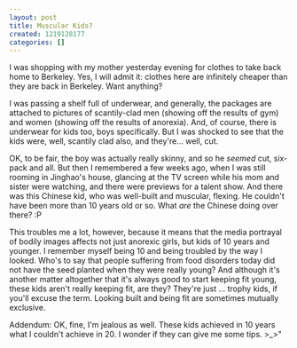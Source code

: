 ```yaml
---
layout: post
title: Muscular Kids?
created: 1219128177
categories: []
---
```

I was shopping with my mother yesterday evening for clothes to take back home to Berkeley. Yes, I will admit it: clothes here are infinitely cheaper than they are back in Berkeley. Want anything?

I was passing a shelf full of underwear, and generally, the packages are attached to pictures of scantily-clad men (showing off the results of gym) and women (showing off the results of anorexia). And, of course, there is underwear for kids too, boys specifically. But I was shocked to see that the kids were, well, scantily clad also, and they're... well, cut.

OK, to be fair, the boy was actually really skinny, and so he <i>seemed</i> cut, six-pack and all. But then I remembered a few weeks ago, when I was still rooming in Jinghao's house, glancing at the TV screen while his mom and sister were watching, and there were previews for a talent show. And there was this Chinese kid, who was well-built and muscular, flexing. He couldn't have been more than 10 years old or so. What <i>are</i> the Chinese doing over there? :P

This troubles me a lot, however, because it means that the media portrayal of bodily images affects not just anorexic girls, but kids of 10 years and younger. I remember myself being 10 and being troubled by the way I looked. Who's to say that people suffering from food disorders today did not have the seed planted when they were really young? And although it's another matter altogether that it's always good to start keeping fit young, these kids aren't really keeping fit, are they? They're just ... trophy kids, if you'll excuse the term. Looking built and being fit are sometimes mutually exclusive.

Addendum: OK, fine, I'm jealous as well. These kids achieved in 10 years what I couldn't achieve in 20. I wonder if they can give me some tips. >_>"
